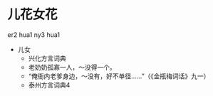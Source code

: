 # 儿花女花
er2 hua1 ny3 hua1
+ 儿女
  * 兴化方言词典
  - 老奶奶孤寡一人，～没得一个。
  - “俺衙内老爹身边，～没有，好不单径……”（《金瓶梅词话》九一）
  * 泰州方言词典4
